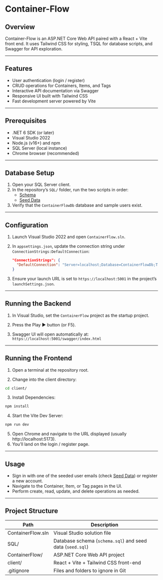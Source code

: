 # Container-Flow

## Overview

Container-Flow is an ASP.NET Core Web API paired with a React + Vite front end. It uses Tailwind CSS for styling, TSQL for database scripts, and Swagger for API exploration.

---

## Features

- User authentication (login / register)  
- CRUD operations for Containers, Items, and Tags  
- Interactive API documentation via Swagger  
- Responsive UI built with Tailwind CSS  
- Fast development server powered by Vite  

---

## Prerequisites

- .NET 6 SDK (or later)  
- Visual Studio 2022  
- Node.js (v16+) and npm  
- SQL Server (local instance)  
- Chrome browser (recommended)  

---

## Database Setup

1. Open your SQL Server client.  
2. In the repository’s `SQL/` folder, run the two scripts in order:
   - [Schema](https://github.com/Revvvolution/Container-Flow/blob/main/SQL/01_ContainerFlow_Create_DB.sql)
   - [Seed Data](https://github.com/Revvvolution/Container-Flow/blob/main/SQL/02_ContainerFlow_Seed_Data.sql)  
3. Verify that the `ContainerFlowDb` database and sample users exist.  

---

## Configuration

1. Launch Visual Studio 2022 and open `ContainerFlow.sln`.  
2. In `appsettings.json`, update the connection string under `ConnectionStrings:DefaultConnection`:

   ```json
   "ConnectionStrings": {
     "DefaultConnection": "Server=localhost;Database=ContainerFlowDb;Trusted_Connection=True;MultipleActiveResultSets=true"
   }
3. Ensure your launch URL is set to `https://localhost:5001` in the project’s `launchSettings.json`.

---

## Running the Backend

1. In Visual Studio, set the `ContainerFlow` project as the startup project.

2. Press the Play ▶️ button (or F5).

3. Swagger UI will open automatically at: 
`https://localhost:5001/swagger/index.html`

---

## Running the Frontend

1. Open a terminal at the repository root.

2. Change into the client directory:

```bash
cd client/
```

3. Install Dependencies:

```bash
npm install
```
4. Start the Vite Dev Server:

```bash
npm run dev
```
5. Open Chrome and navigate to the URL displayed (usually http://localhost:5173).
6. You’ll land on the login / register page.

---

## Usage

- Sign in with one of the seeded user emails (check [Seed Data](https://github.com/Revvvolution/Container-Flow/blob/main/SQL/02_ContainerFlow_Seed_Data.sql)) or register a new account.
- Navigate to the Container, Item, or Tag pages in the UI.
- Perform create, read, update, and delete operations as needed.

---

## Project Structure

| Path               | Description                                                         |
|--------------------|---------------------------------------------------------------------|
| ContainerFlow.sln  | Visual Studio solution file                                         |
| SQL/               | Database schema (`schema.sql`) and seed data (`seed.sql`)           |
| ContainerFlow/     | ASP.NET Core Web API project                                        |
| client/            | React + Vite + Tailwind CSS front-end                               |
| .gitignore         | Files and folders to ignore in Git                                  |
